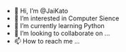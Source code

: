 - 👋 Hi, I’m @JaiKato
- 👀 I’m interested in Computer Sience
- 🌱 I’m currently learning Python
- 💞️ I’m looking to collaborate on ...
- 📫 How to reach me ...

<!---
JaiKato/JaiKato is a ✨ special ✨ repository because its `README.md` (this file) appears on your GitHub profile.
You can click the Preview link to take a look at your changes.
--->
